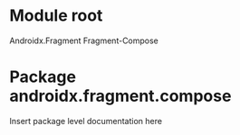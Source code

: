 # Module root

Androidx.Fragment Fragment-Compose

# Package androidx.fragment.compose

Insert package level documentation here
